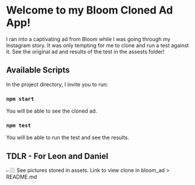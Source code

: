 # Welcome to my Bloom Cloned Ad App!
I ran into a captivating ad from Bloom while I was going through my Instagram story. It was only tempting for me to clone and run a test against it. 
See the original ad and results of the test in the assests folder!

## Available Scripts

In the project directory, I invite you to run:
### `npm start`
You will be able to see the cloned ad.

### `npm test`
You will be able to run the test and see the results. 

## TDLR - For Leon and Daniel
👉🏼 See pictures stored in assets. Link to view clone in bloom_ad > README.md 
